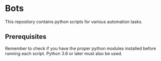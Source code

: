 # Bots

This repository contains python scripts for various automation tasks.

## Prerequisites

Remember to check if you have the proper python modules installed before running each script.  Python 3.6 or later must also be used. 



